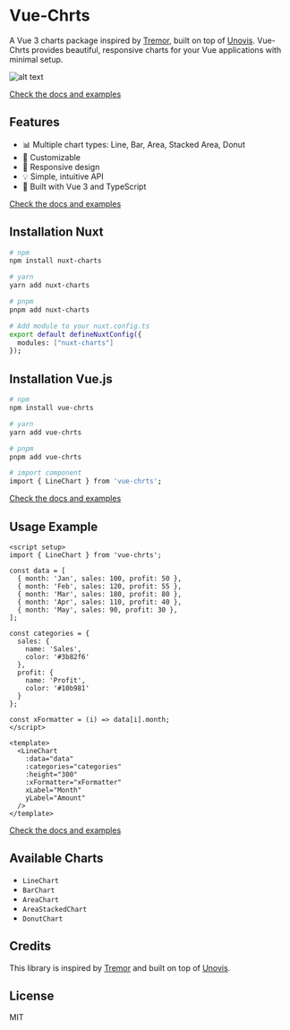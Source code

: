 # Vue-Chrts

A Vue 3 charts package inspired by [Tremor](https://tremor.so/), built on top of [Unovis](https://unovis.dev). Vue-Chrts provides beautiful, responsive charts for your Vue applications with minimal setup.

![alt text](https://nuxtcharts.com/og-image.png)

[Check the docs and examples](https://nuxtcharts.com/docs)

## Features

- 📊 Multiple chart types: Line, Bar, Area, Stacked Area, Donut
- 🎨 Customizable
- 📱 Responsive design
- 💡 Simple, intuitive API
- 🚀 Built with Vue 3 and TypeScript


[Check the docs and examples](https://nuxtcharts.com/docs)

## Installation Nuxt

```bash
# npm
npm install nuxt-charts

# yarn
yarn add nuxt-charts

# pnpm
pnpm add nuxt-charts

# Add module to your nuxt.config.ts
export default defineNuxtConfig({
  modules: ["nuxt-charts"]
});
```

## Installation Vue.js

```bash
# npm
npm install vue-chrts

# yarn
yarn add vue-chrts

# pnpm
pnpm add vue-chrts

# import component
import { LineChart } from 'vue-chrts';

```

[Check the docs and examples](https://nuxtcharts.com/docs)

## Usage Example

```vue
<script setup>
import { LineChart } from 'vue-chrts';

const data = [
  { month: 'Jan', sales: 100, profit: 50 },
  { month: 'Feb', sales: 120, profit: 55 },
  { month: 'Mar', sales: 180, profit: 80 },
  { month: 'Apr', sales: 110, profit: 40 },
  { month: 'May', sales: 90, profit: 30 },
];

const categories = {
  sales: {
    name: 'Sales',
    color: '#3b82f6'
  },
  profit: {
    name: 'Profit', 
    color: '#10b981'
  }
};

const xFormatter = (i) => data[i].month;
</script>

<template>
  <LineChart
    :data="data"
    :categories="categories"
    :height="300"
    :xFormatter="xFormatter"
    xLabel="Month"
    yLabel="Amount"
  />
</template>
```
[Check the docs and examples](https://nuxtcharts.com/docs)

## Available Charts

- `LineChart`
- `BarChart`
- `AreaChart`
- `AreaStackedChart`
- `DonutChart`

## Credits

This library is inspired by [Tremor](https://tremor.so/) and built on top of [Unovis](https://unovis.dev).

## License

MIT